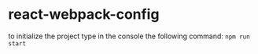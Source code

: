 # react-webpack-config

to initialize the project type in the console the following command:
``` npm run start ```
